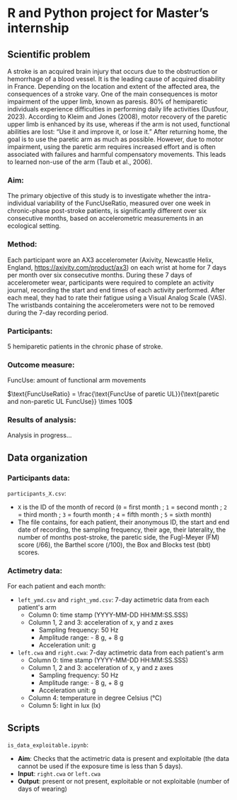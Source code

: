 # R and Python project for Master’s internship 

## Scientific problem
A stroke is an acquired brain injury that occurs due to the obstruction or hemorrhage of a blood vessel. It is the leading cause of acquired disability in France.
Depending on the location and extent of the affected area, the consequences of a stroke vary. One of the main consequences is motor impairment of the upper limb, known as paresis. 80% of hemiparetic individuals experience difficulties in performing daily life activities (Dusfour, 2023). According to Kleim and Jones (2008), motor recovery of the paretic upper limb is enhanced by its use, whereas if the arm is not used, functional abilities are lost: “Use it and improve it, or lose it.” After returning home, the goal is to use the paretic arm as much as possible. However, due to motor impairment, using the paretic arm requires increased effort and is often associated with failures and harmful compensatory movements. This leads to learned non-use of the arm (Taub et al., 2006).

### Aim:
The primary objective of this study is to investigate whether the intra-individual variability of the FuncUseRatio, measured over one week in chronic-phase post-stroke patients, is significantly different over six consecutive months, based on accelerometric measurements in an ecological setting.

### Method:
Each participant wore an AX3 accelerometer (Axivity, Newcastle Helix, England, https://axivity.com/product/ax3) on each wrist at home for 7 days per month over six consecutive months. During these 7 days of accelerometer wear, participants were required to complete an activity journal, recording the start and end times of each activity performed. After each meal, they had to rate their fatigue using a Visual Analog Scale (VAS). The wristbands containing the accelerometers were not to be removed during the 7-day recording period.

### Participants:
5 hemiparetic patients in the chronic phase of stroke.

### Outcome measure:
FuncUse: amount of functional arm movements   

$\text{FuncUseRatio} = \frac{\text{FuncUse of paretic UL}}{\text{paretic and non-paretic UL FuncUse}} \times 100$


### Results of analysis:
Analysis in progress...

## Data organization

### Participants data:
`participants_X.csv`:   
- `X` is the ID of the month of record (`0` = first month ; `1` = second month ; `2` = third month ; `3` = fourth month ; `4` = fifth month ; `5` = sixth month)
- The file contains, for each patient, their anonymous ID, the start and end date of recording, the sampling frequency, their age, their laterality, the number of months post-stroke, the paretic side, the Fugl-Meyer (FM) score (/66), the Barthel score (/100), the Box and Blocks test (bbt) scores.

### Actimetry data: 
For each patient and each month:
- `left_ymd.csv` and `right_ymd.csv`: 7-day actimetric data from each patient's arm
    - Column 0: time stamp (YYYY-MM-DD HH:MM:SS.SSS)
    - Column 1, 2 and 3: acceleration of x, y and z axes
      - Sampling frequency: 50 Hz
      - Amplitude range: - 8 g, + 8 g
      - Acceleration unit: g
- `left.cwa` and `right.cwa`: 7-day actimetric data from each patient's arm
    - Column 0: time stamp (YYYY-MM-DD HH:MM:SS.SSS)
    - Column 1, 2 and 3: acceleration of x, y and z axes
      - Sampling frequency: 50 Hz
      - Amplitude range: - 8 g, + 8 g
      - Acceleration unit: g
    - Column 4: temperature in degree Celsius (°C)
    - Column 5: light in lux (lx)

## Scripts

`is_data_exploitable.ipynb`:     
- **Aim**: Checks that the actimetric data is present and exploitable (the data cannot be used if the exposure time is less than 5 days). 
- **Input**: `right.cwa` or `left.cwa`  
- **Output**: present or not present, exploitable or not exploitable (number of days of wearing)

#
